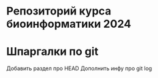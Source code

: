 # Репозиторий курса биоинформатики 2024
# Шпаргалки по git
Добавить раздел про HEAD
Дополнить инфу про git log
